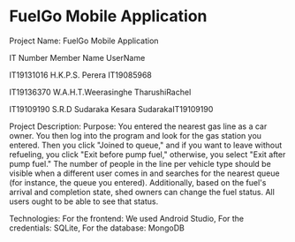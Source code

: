 # FuelGo Mobile Application

Project Name:
FuelGo Mobile Application

IT Number     Member Name                 UserName

IT19131016    H.K.P.S. Perera             IT19085968

IT19136370    W.A.H.T.Weerasinghe         TharushiRachel

IT19109190    S.R.D Sudaraka Kesara       SudarakaIT19109190

Project Description:
Purpose: You entered the nearest gas line as a car owner. You then log into the program and look for the gas station you entered. Then you click "Joined to queue," and if you want to leave without refueling, you click "Exit before pump fuel," otherwise, you select "Exit after pump fuel."
The number of people in the line per vehicle type should be visible when a different user comes in and searches for the nearest queue (for instance, the queue you entered).
Additionally, based on the fuel's arrival and completion state, shed owners can change the fuel status. All users ought to be able to see that status.

Technologies:
For the frontend: We used Android Studio,
For the credentials: SQLite,
For the database: MongoDB 
